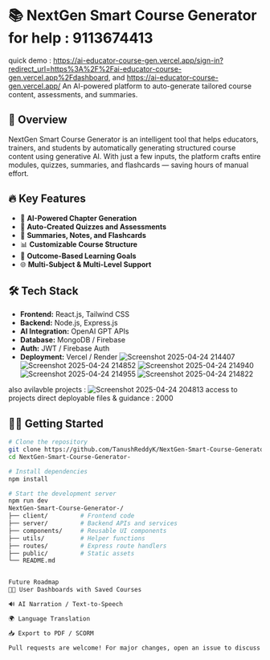 # 📚 NextGen Smart Course Generator   for help : 9113674413
quick demo : https://ai-educator-course-gen.vercel.app/sign-in?redirect_url=https%3A%2F%2Fai-educator-course-gen.vercel.app%2Fdashboard, and https://ai-educator-course-gen.vercel.app/
An AI-powered platform to auto-generate tailored course content, assessments, and summaries.

## 🚀 Overview
NextGen Smart Course Generator is an intelligent tool that helps educators, trainers, and students by automatically generating structured course content using generative AI. With just a few inputs, the platform crafts entire modules, quizzes, summaries, and flashcards — saving hours of manual effort.

## 🔥 Key Features
- 🧠 **AI-Powered Chapter Generation**
- 📝 **Auto-Created Quizzes and Assessments**
- 📄 **Summaries, Notes, and Flashcards**
- 📊 **Customizable Course Structure**
- 🎯 **Outcome-Based Learning Goals**
- 🌐 **Multi-Subject & Multi-Level Support**

## 🛠️ Tech Stack
- **Frontend:** React.js, Tailwind CSS  
- **Backend:** Node.js, Express.js  
- **AI Integration:** OpenAI GPT APIs  
- **Database:** MongoDB / Firebase  
- **Auth:** JWT / Firebase Auth  
- **Deployment:** Vercel / Render
![Screenshot 2025-04-24 214407](https://github.com/user-attachments/assets/69032c58-2025-48fc-8357-22306a62f3d5)
![Screenshot 2025-04-24 214852](https://github.com/user-attachments/assets/22b9b3b4-c26e-4d72-a1de-e5f0a7e96bde)
![Screenshot 2025-04-24 214940](https://github.com/user-attachments/assets/af1118ff-1201-4f0b-97d4-aad3906f3748)
![Screenshot 2025-04-24 214955](https://github.com/user-attachments/assets/39a6a03e-038a-4a90-8ab7-65435ce3df76)
![Screenshot 2025-04-24 214822](https://github.com/user-attachments/assets/2a659ad7-a1af-40f2-8197-251d91a3317f)

also avilavble projects : 
![Screenshot 2025-04-24 204813](https://github.com/user-attachments/assets/30c48657-df5b-450c-b8c9-132dbbf4b5b8)
access to projects direct deployable files & guidance : 2000
## 🧑‍💻 Getting Started

```bash
# Clone the repository
git clone https://github.com/TanushReddyK/NextGen-Smart-Course-Generator-.git
cd NextGen-Smart-Course-Generator-

# Install dependencies
npm install

# Start the development server
npm run dev
NextGen-Smart-Course-Generator-/
├── client/         # Frontend code
├── server/         # Backend APIs and services
├── components/     # Reusable UI components
├── utils/          # Helper functions
├── routes/         # Express route handlers
├── public/         # Static assets
└── README.md


Future Roadmap
🧑‍💻 User Dashboards with Saved Courses

🔊 AI Narration / Text-to-Speech

🌍 Language Translation

📥 Export to PDF / SCORM

Pull requests are welcome! For major changes, open an issue to discuss what you’d like to add
